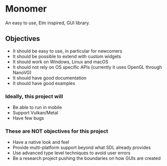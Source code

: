 # Monomer

An easy to use, Elm inspired, GUI library.

## Objectives

- It should be easy to use, in particular for newcomers
- It should be possible to extend with custom widgets
- It should work on Windows, Linux and macOS
- It should not rely on OS specific APIs (currently it uses OpenGL through NanoVG)
- It should have good documentation
- It should have good examples

### Ideally, this project will

- Be able to run in mobile
- Support Vulkan/Metal
- Have few bugs

### These are NOT objectives for this project

- Have a native look and feel
- Provide multi-platform support beyond what SDL already provides
- Use advanced type level techniques to avoid user errors
- Be a research project pushing the boundaries on how GUIs are created
